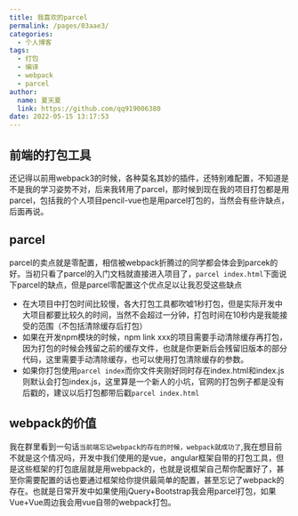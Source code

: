 ```yaml
---
title: 我喜欢的parcel
permalink: /pages/03aae3/
categories: 
  - 个人博客
tags: 
  - 打包
  - 编译
  - webpack
  - parcel
author: 
  name: 夏天夏
  link: https://github.com/qq919006380
date: 2022-05-15 13:17:53
---
```

## 前端的打包工具
还记得以前用webpack3的时候，各种莫名其妙的插件，还特别难配置，不知道是不是我的学习姿势不对，后来我转用了parcel，那时候到现在我的项目打包都是用parcel，包括我的个人项目pencil-vue也是用parcel打包的，当然会有些许缺点，后面再说。
## parcel
parcel的卖点就是零配置，相信被webpack折腾过的同学都会体会到parcek的好。当初只看了parcel的入门文档就直接进入项目了，`parcel index.html`下面说下parcel的缺点，但是parcel零配置这个优点足以让我忍受这些缺点
- 在大项目中打包时间比较慢，各大打包工具都吹嘘1秒打包，但是实际开发中大项目都要比较久的时间，当然不会超过一分钟，打包时间在10秒内是我能接受的范围（不包括清除缓存后打包）
- 如果在开发npm模块的时候，npm link xxx的项目需要手动清除缓存再打包，因为打包的时候会残留之前的缓存文件，也就是你更新后会残留旧版本的部分代码，这里需要手动清除缓存，也可以使用打包清除缓存的参数。
- 如果你打包使用`parcel index`而你文件夹刚好同时存在index.html和index.js则默认会打包index.js，这里算是一个新人的小坑，官网的打包例子都是没有后戳的，建议以后打包都带后戳`parcel index.html`

## webpack的价值
我在群里看到一句话`当前端忘记webpack的存在的时候，webpack就成功了`,我在想目前不就是这个情况吗，开发中我们使用的是vue，angular框架自带的打包工具，但是这些框架的打包底层就是用webpack的，也就是说框架自己帮你配置好了，甚至你需要配置的话也要通过框架给你提供最简单的配置，甚至忘记了webpack的存在。也就是日常开发中如果使用jQuery+Bootstrap我会用parcel打包，如果Vue+Vue周边我会用vue自带的webpack打包。